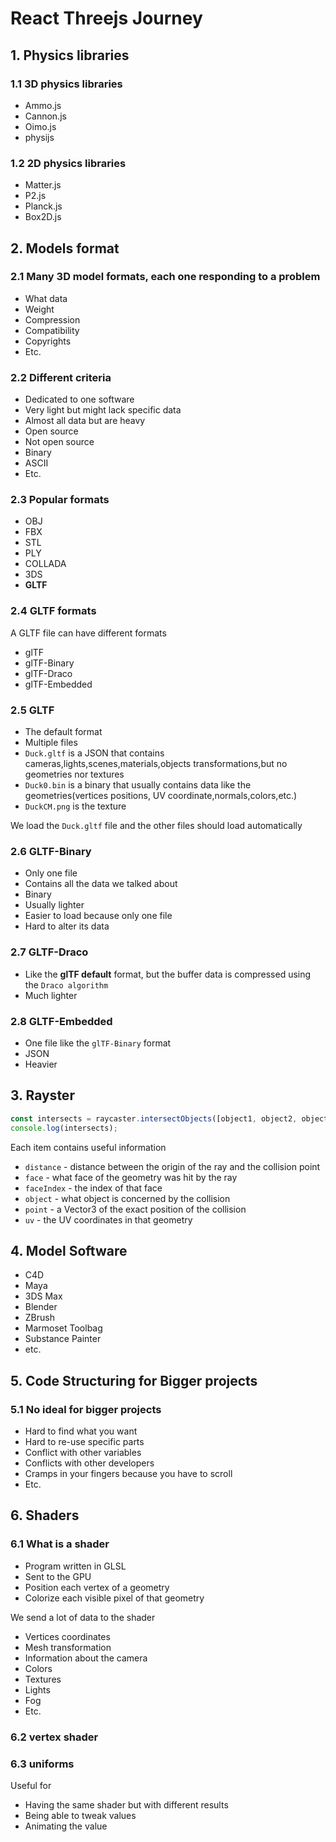 # React Threejs Journey

## 1. Physics libraries

### 1.1 3D physics libraries

- Ammo.js
- Cannon.js
- Oimo.js
- physijs

### 1.2 2D physics libraries

- Matter.js
- P2.js
- Planck.js
- Box2D.js

## 2. Models format

### 2.1 Many 3D model formats, each one responding to a problem

- What data
- Weight
- Compression
- Compatibility
- Copyrights
- Etc.

### 2.2 Different criteria

- Dedicated to one software
- Very light but might lack specific data
- Almost all data but are heavy
- Open source
- Not open source
- Binary
- ASCII
- Etc.

### 2.3 Popular formats

- OBJ
- FBX
- STL
- PLY
- COLLADA
- 3DS
- **GLTF**

### 2.4 GLTF formats

A GLTF file can have different formats

- glTF
- glTF-Binary
- glTF-Draco
- glTF-Embedded

### 2.5 GLTF

- The default format
- Multiple files
- `Duck.gltf` is a JSON that contains cameras,lights,scenes,materials,objects transformations,but no geometries nor textures
- `Duck0.bin` is a binary that usually contains data like the geometries(vertices positions, UV coordinate,normals,colors,etc.)
- `DuckCM.png` is the texture

We load the `Duck.gltf` file and the other files should load automatically

### 2.6 GLTF-Binary

- Only one file
- Contains all the data we talked about
- Binary
- Usually lighter
- Easier to load because only one file
- Hard to alter its data

### 2.7 GLTF-Draco

- Like the **glTF default** format, but the buffer data is compressed using the `Draco algorithm`
- Much lighter

### 2.8 GLTF-Embedded

- One file like the `glTF-Binary` format
- JSON
- Heavier

## 3. Rayster

```ts
const intersects = raycaster.intersectObjects([object1, object2, object3]);
console.log(intersects);
```

Each item contains useful information

- `distance` - distance between the origin of the ray and the collision point
- `face` - what face of the geometry was hit by the ray
- `faceIndex` - the index of that face
- `object` - what object is concerned by the collision
- `point` - a Vector3 of the exact position of the collision
- `uv` - the UV coordinates in that geometry

## 4. Model Software

- C4D
- Maya
- 3DS Max
- Blender
- ZBrush
- Marmoset Toolbag
- Substance Painter
- etc.

## 5. Code Structuring for Bigger projects

### 5.1 No ideal for bigger projects

- Hard to find what you want
- Hard to re-use specific parts
- Conflict with other variables
- Conflicts with other developers
- Cramps in your fingers because you have to scroll
- Etc.

## 6. Shaders

### 6.1 What is a shader

- Program written in GLSL
- Sent to the GPU
- Position each vertex of a geometry
- Colorize each visible pixel of that geometry

We send a lot of data to the shader

- Vertices coordinates
- Mesh transformation
- Information about the camera
- Colors
- Textures
- Lights
- Fog
- Etc.

### 6.2 vertex shader

### 6.3 uniforms

Useful for

- Having the same shader but with different results
- Being able to tweak values
- Animating the value
